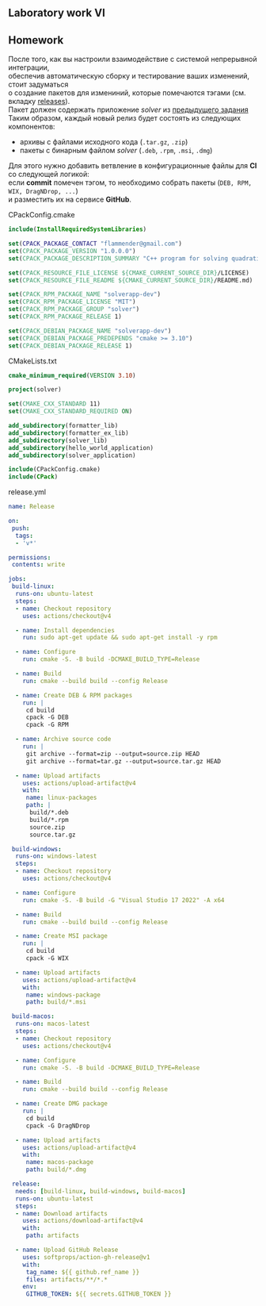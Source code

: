 ## Laboratory work VI

## Homework

После того, как вы настроили взаимодействие с системой непрерывной интеграции,</br>
обеспечив автоматическую сборку и тестирование ваших изменений, стоит задуматься</br>
о создание пакетов для измениний, которые помечаются тэгами (см. вкладку [releases](https://github.com/tp-labs/lab06/releases)).</br>
Пакет должен содержать приложение _solver_ из [предыдущего задания](https://github.com/tp-labs/lab03#задание-1)
Таким образом, каждый новый релиз будет состоять из следующих компонентов:
- архивы с файлами исходного кода (`.tar.gz`, `.zip`)
- пакеты с бинарным файлом _solver_ (`.deb`, `.rpm`, `.msi`, `.dmg`)

Для этого нужно добавить ветвление в конфигурационные файлы для **CI** со следующей логикой:</br>
если **commit** помечен тэгом, то необходимо собрать пакеты (`DEB, RPM, WIX, DragNDrop, ...`) </br>
и разместить их на сервисе **GitHub**.

CPackConfig.cmake
```cmake
include(InstallRequiredSystemLibraries)

set(CPACK_PACKAGE_CONTACT "flammender@gmail.com")
set(CPACK_PACKAGE_VERSION "1.0.0.0")
set(CPACK_PACKAGE_DESCRIPTION_SUMMARY "C++ program for solving quadratic equations")

set(CPACK_RESOURCE_FILE_LICENSE ${CMAKE_CURRENT_SOURCE_DIR}/LICENSE)
set(CPACK_RESOURCE_FILE_README ${CMAKE_CURRENT_SOURCE_DIR}/README.md)

set(CPACK_RPM_PACKAGE_NAME "solverapp-dev")
set(CPACK_RPM_PACKAGE_LICENSE "MIT")
set(CPACK_RPM_PACKAGE_GROUP "solver")
set(CPACK_RPM_PACKAGE_RELEASE 1)

set(CPACK_DEBIAN_PACKAGE_NAME "solverapp-dev")
set(CPACK_DEBIAN_PACKAGE_PREDEPENDS "cmake >= 3.10")
set(CPACK_DEBIAN_PACKAGE_RELEASE 1)
```

CMakeLists.txt
```cmake
cmake_minimum_required(VERSION 3.10)

project(solver)

set(CMAKE_CXX_STANDARD 11)
set(CMAKE_CXX_STANDARD_REQUIRED ON)

add_subdirectory(formatter_lib)
add_subdirectory(formatter_ex_lib)
add_subdirectory(solver_lib)
add_subdirectory(hello_world_application)
add_subdirectory(solver_application)

include(CPackConfig.cmake)
include(CPack)
```

release.yml
```yml
name: Release

on:
 push:
  tags:
  - 'v*'

permissions:
 contents: write

jobs:
 build-linux:
  runs-on: ubuntu-latest
  steps:
  - name: Checkout repository
    uses: actions/checkout@v4

  - name: Install dependencies
    run: sudo apt-get update && sudo apt-get install -y rpm

  - name: Configure
    run: cmake -S. -B build -DCMAKE_BUILD_TYPE=Release

  - name: Build
    run: cmake --build build --config Release

  - name: Create DEB & RPM packages
    run: |
     cd build
     cpack -G DEB
     cpack -G RPM

  - name: Archive source code
    run: |
     git archive --format=zip --output=source.zip HEAD
     git archive --format=tar.gz --output=source.tar.gz HEAD

  - name: Upload artifacts
    uses: actions/upload-artifact@v4
    with:
     name: linux-packages
     path: |
      build/*.deb
      build/*.rpm
      source.zip
      source.tar.gz

 build-windows:
  runs-on: windows-latest
  steps:
  - name: Checkout repository
    uses: actions/checkout@v4

  - name: Configure
    run: cmake -S. -B build -G "Visual Studio 17 2022" -A x64

  - name: Build
    run: cmake --build build --config Release

  - name: Create MSI package
    run: |
     cd build
     cpack -G WIX

  - name: Upload artifacts
    uses: actions/upload-artifact@v4
    with:
     name: windows-package
     path: build/*.msi

 build-macos:
  runs-on: macos-latest
  steps:
  - name: Checkout repository
    uses: actions/checkout@v4

  - name: Configure
    run: cmake -S. -B build -DCMAKE_BUILD_TYPE=Release

  - name: Build
    run: cmake --build build --config Release

  - name: Create DMG package
    run: |
     cd build
     cpack -G DragNDrop

  - name: Upload artifacts
    uses: actions/upload-artifact@v4
    with:
     name: macos-package
     path: build/*.dmg

 release:
  needs: [build-linux, build-windows, build-macos]
  runs-on: ubuntu-latest
  steps:
  - name: Download artifacts
    uses: actions/download-artifact@v4
    with:
     path: artifacts

  - name: Upload GitHub Release
    uses: softprops/action-gh-release@v1
    with:
     tag_name: ${{ github.ref_name }}
     files: artifacts/**/*.*
    env:
     GITHUB_TOKEN: ${{ secrets.GITHUB_TOKEN }}
```
